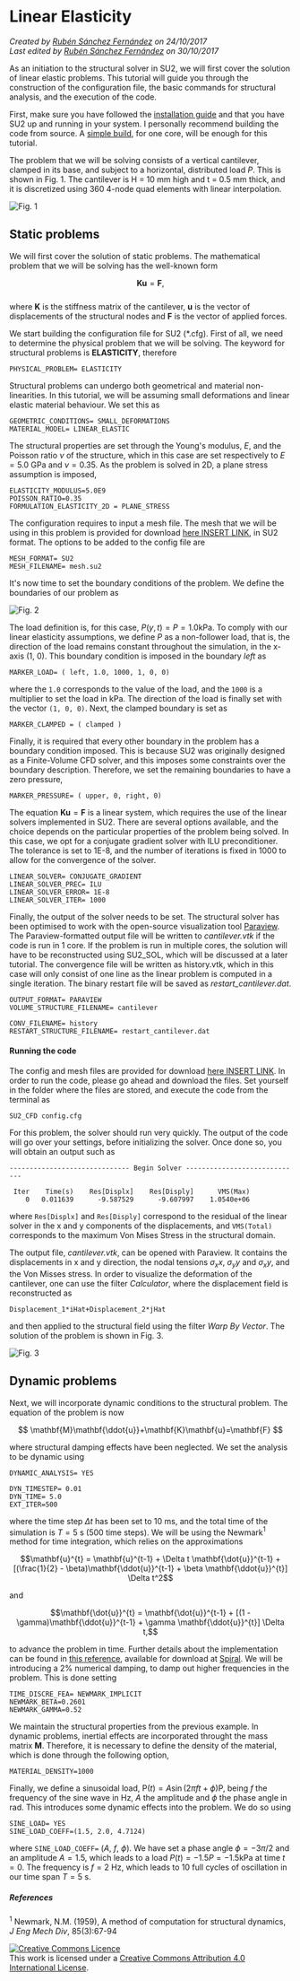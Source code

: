 
# Linear Elasticity

_Created by [Rubén Sánchez Fernández](https://github.com/rsanfer) on 24/10/2017_   
_Last edited by [Rubén Sánchez Fernández](https://github.com/rsanfer) on 30/10/2017_

As an initiation to the structural solver in SU2, we will first cover the solution of linear elastic problems. This tutorial will guide you through the construction of the configuration file, the basic commands for structural analysis, and the execution of the code.

First, make sure you have followed the [installation guide](https://github.com/su2code/SU2/wiki/Installation) and that you have SU2 up and running in your system. I personally recommend building the code from source. A [simple build](https://github.com/su2code/SU2/wiki/Simple-Build), for one core, will be enough for this tutorial.

The problem that we will be solving consists of a vertical cantilever, clamped in its base, and subject to a horizontal, distributed load $P$. This is shown in Fig. 1. The cantilever is H = 10 mm high and t = 0.5 mm thick, and it is discretized using 360 4-node quad elements with linear interpolation. 

![Fig. 1](img/F1.png)

## Static problems

We will first cover the solution of static problems. The mathematical problem that we will be solving has the well-known form  

$$\mathbf{K} \mathbf{u} = \mathbf{F},$$  
where $\mathbf{K}$ is the stiffness matrix of the cantilever, $\mathbf{u}$ is the vector of displacements of the structural nodes and $\mathbf{F}$ is the vector of applied forces.  

We start building the configuration file for SU2 (\*.cfg). First of all, we need to determine the physical problem that we will be solving. The keyword for structural problems is **ELASTICITY**, therefore

```
PHYSICAL_PROBLEM= ELASTICITY
```

Structural problems can undergo both geometrical and material non-linearities. In this tutorial, we will be assuming small deformations and linear elastic material behaviour. We set this as

```
GEOMETRIC_CONDITIONS= SMALL_DEFORMATIONS
MATERIAL_MODEL= LINEAR_ELASTIC
```

The structural properties are set through the Young's modulus, $E$, and the Poisson ratio $\nu$ of the structure, which in this case are set respectively to $E = 5.0$ GPa and $\nu = 0.35$. As the problem is solved in 2D, a plane stress assumption is imposed,

```
ELASTICITY_MODULUS=5.0E9
POISSON_RATIO=0.35
FORMULATION_ELASTICITY_2D = PLANE_STRESS
```

The configuration requires to input a mesh file. The mesh that we will be using in this problem is provided for download [here INSERT LINK](https://github.com/rsanfer/su2fsi), in SU2 format. The options to be added to the config file are

```
MESH_FORMAT= SU2
MESH_FILENAME= mesh.su2
```

It's now time to set the boundary conditions of the problem. We define the boundaries of our problem as

![Fig. 2](img/F2.png)

The load definition is, for this case, $P(y, t) = P = 1.0 \textrm{kPa}$. To comply with our linear elasticity assumptions, we define $P$ as a non-follower load, that is, the direction of the load remains constant throughout the simulation, in the x-axis (1, 0). This boundary condition is imposed in the boundary _left_ as

```
MARKER_LOAD= ( left, 1.0, 1000, 1, 0, 0)
```

where the ```1.0``` corresponds to the value of the load, and the ```1000``` is a multiplier to set the load in kPa. The direction of the load is finally set with the vector ```(1, 0, 0)```. Next, the clamped boundary is set as

```
MARKER_CLAMPED = ( clamped )
```

Finally, it is required that every other boundary in the problem has a boundary condition imposed. This is because SU2 was originally designed as a Finite-Volume CFD solver, and this imposes some constraints over the boundary description. Therefore, we set the remaining boundaries to have a zero pressure,

```
MARKER_PRESSURE= ( upper, 0, right, 0)
```

The equation $\mathbf{K} \mathbf{u} = \mathbf{F}$ is a linear system, which requires the use of the linear solvers implemented in SU2. There are several options available, and the choice depends on the particular properties of the problem being solved. In this case, we opt for a conjugate gradient solver with ILU preconditioner. The tolerance is set to 1E-8, and the number of iterations is fixed in 1000 to allow for the convergence of the solver.

```
LINEAR_SOLVER= CONJUGATE_GRADIENT
LINEAR_SOLVER_PREC= ILU
LINEAR_SOLVER_ERROR= 1E-8
LINEAR_SOLVER_ITER= 1000
```

Finally, the output of the solver needs to be set. The structural solver has been optimised to work with the open-source visualization tool [Paraview](https://www.paraview.org/). The Paraview-formatted output file will be written to _cantilever.vtk_ if the code is run in 1 core. If the problem is run in multiple cores, the solution will have to be reconstructed using SU2_SOL, which will be discussed at a later tutorial. The convergence file will be written as history.vtk, which in this case will only consist of one line as the linear problem is computed in a single iteration. The binary restart file will be saved as *restart\_cantilever.dat*.


```
OUTPUT_FORMAT= PARAVIEW
VOLUME_STRUCTURE_FILENAME= cantilever

CONV_FILENAME= history
RESTART_STRUCTURE_FILENAME= restart_cantilever.dat
```

#### Running the code

The config and mesh files are provided for download [here INSERT LINK](https://github.com/rsanfer/su2fsi). In order to run the code, please go ahead and download the files. Set yourself in the folder where the files are stored, and execute the code from the terminal as

```
SU2_CFD config.cfg
```

For this problem, the solver should run very quickly. The output of the code will go over your settings, before initializing the solver. Once done so, you will obtain an output such as

```
------------------------------ Begin Solver -----------------------------

 Iter    Time(s)    Res[Displx]    Res[Disply]      VMS(Max)
    0   0.011639      -9.587529      -9.607997    1.0540e+06
```

where ```Res[Displx]``` and ```Res[Disply]``` correspond to the residual of the linear solver in the x and y components of the displacements, and ```VMS(Total)``` corresponds to the maximum Von Mises Stress in the structural domain.

The output file, _cantilever.vtk_, can be opened with Paraview. It contains the displacements in x and y direction, the nodal tensions $\sigma_xx$, $\sigma_yy$ and $\sigma_xy$, and the Von Misses stress. In order to visualize the deformation of the cantilever, one can use the filter _Calculator_, where the displacement field is reconstructed as

```
Displacement_1*iHat+Displacement_2*jHat
```

and then applied to the structural field using the filter _Warp By Vector_. The solution of the problem is shown in Fig. 3.

![Fig. 3](img/F3.png)




## Dynamic problems

Next, we will incorporate dynamic conditions to the structural problem. The equation of the problem is now  

$$ \mathbf{M}\mathbf{\ddot{u}}+\mathbf{K}\mathbf{u}=\mathbf{F} $$

where structural damping effects have been neglected. We set the analysis to be dynamic using

```
DYNAMIC_ANALYSIS= YES

DYN_TIMESTEP= 0.01
DYN_TIME= 5.0
EXT_ITER=500

```

where the time step $\Delta t$ has been set to 10 ms, and the total time of the simulation is $T = 5$ s (500 time steps). We will be using the Newmark$^1$ method for time integration, which relies on the approximations  

$$\mathbf{u}^{t} = \mathbf{u}^{t-1} +  \Delta t \mathbf{\dot{u}}^{t-1} + [(\frac{1}{2} - \beta)\mathbf{\ddot{u}}^{t-1} + \beta \mathbf{\ddot{u}}^{t}] \Delta t^2$$

and

$$\mathbf{\dot{u}}^{t} = \mathbf{\dot{u}}^{t-1} + [(1 - \gamma)\mathbf{\ddot{u}}^{t-1} + \gamma \mathbf{\ddot{u}}^{t}] \Delta t,$$

to advance the problem in time. Further details about the implementation can be found in [this reference](https://arc.aiaa.org/doi/10.2514/6.2016-0205), available for download at [Spiral](https://spiral.imperial.ac.uk/handle/10044/1/28633). We will be introducing a 2% numerical damping, to damp out higher frequencies in the problem. This is done setting

```
TIME_DISCRE_FEA= NEWMARK_IMPLICIT
NEWMARK_BETA=0.2601
NEWMARK_GAMMA=0.52
```

We maintain the structural properties from the previous example. In dynamic problems, inertial effects are incorporated throught the mass matrix $\mathbf{M}$. Therefore, it is necessary to define the density of the material, which is done through the following option,

```
MATERIAL_DENSITY=1000
```

Finally, we define a sinusoidal load, $\mathrm{P}(t) = A \sin(2\pi f t+\phi)\mathrm{P}$, being $f$ the frequency of the sine wave in Hz, $A$ the amplitude and $\phi$ the phase angle in rad. This introduces some dynamic effects into the problem. We do so using 

```
SINE_LOAD= YES
SINE_LOAD_COEFF=(1.5, 2.0, 4.7124)
```

where ```SINE_LOAD_COEFF=``` ($A$, $f$, $\phi$). We have set a phase angle $\phi = -3\pi/2$ and an amplitude $A = 1.5$, which leads to a load $P(t) = -1.5P = -1.5 \textrm{kPa}$ at time $t=0$. The frequency is $f=2$ Hz, which leads to 10 full cycles of oscillation in our time span $T = 5$ s.



##### References
$^1$ Newmark, N.M. (1959), A method of computation for structural dynamics, _J Eng Mech Div_, 85(3):67-94

<dl>
<a rel="license" href="http://creativecommons.org/licenses/by/4.0/"><img alt="Creative Commons Licence" style="border-width:0" src="https://i.creativecommons.org/l/by/4.0/88x31.png" /></a><br />This work is licensed under a <a rel="license" href="http://creativecommons.org/licenses/by/4.0/">Creative Commons Attribution 4.0 International License</a>.
</dl>

